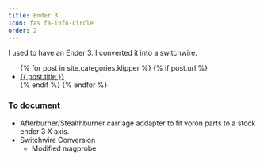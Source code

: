 ```yaml
---
title: Ender 3
icon: fas fa-info-circle
order: 2
---
```


I used to have an Ender 3. I converted it into a switchwire.

<ul>
  {% for post in site.categories.klipper %}
    {% if post.url %}
        <li><a href="{{ post.url }}">{{ post.title }}</a></li>
    {% endif %}
  {% endfor %}
</ul>

### To document
* Afterburner/Stealthburner carriage addapter to fit voron parts to a stock ender 3 X axis.
* Switchwire Conversion
  * Modified magprobe
  
  
